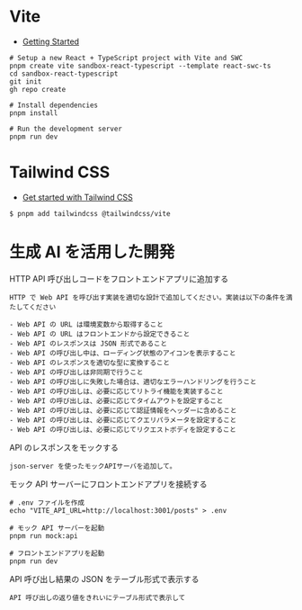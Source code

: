 # Vite

- [Getting Started](https://vite.dev/guide/)

```shell
# Setup a new React + TypeScript project with Vite and SWC
pnpm create vite sandbox-react-typescript --template react-swc-ts
cd sandbox-react-typescript
git init
gh repo create

# Install dependencies
pnpm install

# Run the development server
pnpm run dev
```

# Tailwind CSS

- [Get started with Tailwind CSS](https://tailwindcss.com/docs/installation/using-vite)

```shell
$ pnpm add tailwindcss @tailwindcss/vite
```

# 生成 AI を活用した開発

HTTP API 呼び出しコードをフロントエンドアプリに追加する

```prompt
HTTP で Web API を呼び出す実装を適切な設計で追加してください。実装は以下の条件を満たしてください

- Web API の URL は環境変数から取得すること
- Web API の URL はフロントエンドから設定できること
- Web API のレスポンスは JSON 形式であること
- Web API の呼び出し中は、ローディング状態のアイコンを表示すること
- Web API のレスポンスを適切な型に変換すること
- Web API の呼び出しは非同期で行うこと
- Web API の呼び出しに失敗した場合は、適切なエラーハンドリングを行うこと
- Web API の呼び出しは、必要に応じてリトライ機能を実装すること
- Web API の呼び出しは、必要に応じてタイムアウトを設定すること
- Web API の呼び出しは、必要に応じて認証情報をヘッダーに含めること
- Web API の呼び出しは、必要に応じてクエリパラメータを設定すること
- Web API の呼び出しは、必要に応じてリクエストボディを設定すること
```

API のレスポンスをモックする

```prompt
json-server を使ったモックAPIサーバを追加して。
```

モック API サーバーにフロントエンドアプリを接続する

```shell
# .env ファイルを作成
echo "VITE_API_URL=http://localhost:3001/posts" > .env

# モック API サーバーを起動
pnpm run mock:api

# フロントエンドアプリを起動
pnpm run dev
```

API 呼び出し結果の JSON をテーブル形式で表示する

```prompt
API 呼び出しの返り値をきれいにテーブル形式で表示して
```
